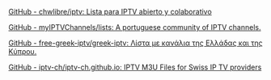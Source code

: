
[GitHub - chwlibre/iptv: Lista para IPTV abierto y colaborativo](https://github.com/chwlibre/iptv)

[GitHub - myIPTVChannels/lists: A portuguese community of IPTV channels.](https://github.com/myIPTVChannels/lists)

[GitHub - free-greek-iptv/greek-iptv: Λίστα με κανάλια της Ελλάδας και της Κύπρου.](https://github.com/free-greek-iptv/greek-iptv)

[GitHub - iptv-ch/iptv-ch.github.io: IPTV M3U Files for Swiss IP TV providers](https://github.com/iptv-ch/iptv-ch.github.io)
